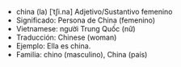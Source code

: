 - china (la)	[ˈtʃi.na]	Adjetivo/Sustantivo femenino
- Significado: Persona de China (femenino)
- Vietnamese: người Trung Quốc (nữ)
- Traducción: Chinese (woman)
- Ejemplo: Ella es china.
- Familia: chino (masculino), China (país)